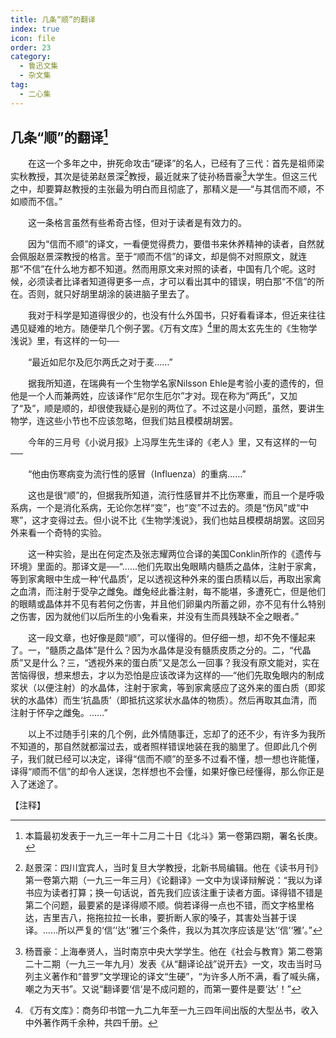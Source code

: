 ```yaml
---
title: 几条“顺”的翻译
index: true
icon: file
order: 23
category:
  - 鲁迅文集
  - 杂文集
tag:  
  - 二心集
---
```


## 几条“顺”的翻译[^①]

　　在这一个多年之中，拚死命攻击“硬译”的名人，已经有了三代：首先是祖师梁实秋教授，其次是徒弟赵景深[^②]教授，最近就来了徒孙杨晋豪[^③]大学生。但这三代之中，却要算赵教授的主张最为明白而且彻底了，那精义是──“与其信而不顺，不如顺而不信。”

　　这一条格言虽然有些希奇古怪，但对于读者是有效力的。

　　因为“信而不顺”的译文，一看便觉得费力，要借书来休养精神的读者，自然就会佩服赵景深教授的格言。至于“顺而不信”的译文，却是倘不对照原文，就连那“不信”在什么地方都不知道。然而用原文来对照的读者，中国有几个呢。这时候，必须读者比译者知道得更多一点，才可以看出其中的错误，明白那“不信”的所在。否则，就只好胡里胡涂的装进脑子里去了。

　　我对于科学是知道得很少的，也没有什么外国书，只好看看译本，但近来往往遇见疑难的地方。随便举几个例子罢。《万有文库》[^④]里的周太玄先生的《生物学浅说》里，有这样的一句──

　　“最近如尼尔及厄尔两氏之对于麦……”

　　据我所知道，在瑞典有一个生物学名家Nilsson Ehle是考验小麦的遗传的，但他是一个人而兼两姓，应该译作“尼尔生厄尔”才对。现在称为“两氏”，又加了“及”，顺是顺的，却很使我疑心是别的两位了。不过这是小问题，虽然，要讲生物学，连这些小节也不应该忽略，但我们姑且模模胡胡罢。

　　今年的三月号《小说月报》上冯厚生先生译的《老人》里，又有这样的一句──

　　“他由伤寒病变为流行性的感冒（Influenza）的重病……”

　　这也是很“顺”的，但据我所知道，流行性感冒并不比伤寒重，而且一个是呼吸系病，一个是消化系病，无论你怎样“变”，也“变”不过去的。须是“伤风”或“中寒”，这才变得过去。但小说不比《生物学浅说》，我们也姑且模模胡胡罢。这回另外来看一个奇特的实验。

　　这一种实验，是出在何定杰及张志耀两位合译的美国Conklin所作的《遗传与环境》里面的。那译文是──“……他们先取出兔眼睛内髓质之晶体，注射于家禽，等到家禽眼中生成一种‘代晶质’，足以透视这种外来的蛋白质精以后，再取出家禽之血清，而注射于受孕之雌兔。雌兔经此番注射，每不能堪，多遭死亡，但是他们的眼睛或晶体并不见有若何之伤害，并且他们卵巢内所蓄之卵，亦不见有什么特别之伤害，因为就他们以后所生的小兔看来，并没有生而具残缺不全之眼者。”

　　这一段文章，也好像是颇“顺”，可以懂得的。但仔细一想，却不免不懂起来了。一，“髓质之晶体”是什么？因为水晶体是没有髓质皮质之分的。二，“代晶质”又是什么？三，“透视外来的蛋白质”又是怎么一回事？我没有原文能对，实在苦恼得很，想来想去，才以为恐怕是应该改译为这样的──“他们先取兔眼内的制成浆状（以便注射）的水晶体，注射于家禽，等到家禽感应了这外来的蛋白质（即浆状的水晶体）而生‘抗晶质’（即抵抗这浆状水晶体的物质）。然后再取其血清，而注射于怀孕之雌兔。……”

　　以上不过随手引来的几个例，此外情随事迁，忘却了的还不少，有许多为我所不知道的，那自然就都溜过去，或者照样错误地装在我的脑里了。但即此几个例子，我们就已经可以决定，译得“信而不顺”的至多不过看不懂，想一想也许能懂，译得“顺而不信”的却令人迷误，怎样想也不会懂，如果好像已经懂得，那么你正是入了迷途了。

【注释】

[^①]:本篇最初发表于一九三一年十二月二十日《北斗》第一卷第四期，署名长庚。

[^②]:赵景深：四川宜宾人，当时复旦大学教授，北新书局编辑。他在《读书月刊》第一卷第六期（一九三一年三月）《论翻译》一文中为误译辩解说：“我以为译书应为读者打算；换一句话说，首先我们应该注重于读者方面。译得错不错是第二个问题，最要紧的是译得顺不顺。倘若译得一点也不错，而文字格里格达，吉里吉八，拖拖拉拉一长串，要折断人家的嗓子，其害处当甚于误译。……所以严复的‘信’‘达’‘雅’三个条件，我以为其次序应该是‘达’‘信’‘雅’。”

[^③]:杨晋豪：上海奉贤人，当时南京中央大学学生。他在《社会与教育》第二卷第二十二期（一九三一年九月）发表《从“翻译论战”说开去》一文，攻击当时马列主义著作和“普罗”文学理论的译文“生硬”，“为许多人所不满，看了喊头痛，嘲之为天书”。又说“翻译要‘信’是不成问题的，而第一要件是要‘达’！”

[^④]:《万有文库》：商务印书馆一九二九年至一九三四年间出版的大型丛书，收入中外著作两千余种，共四千册。

